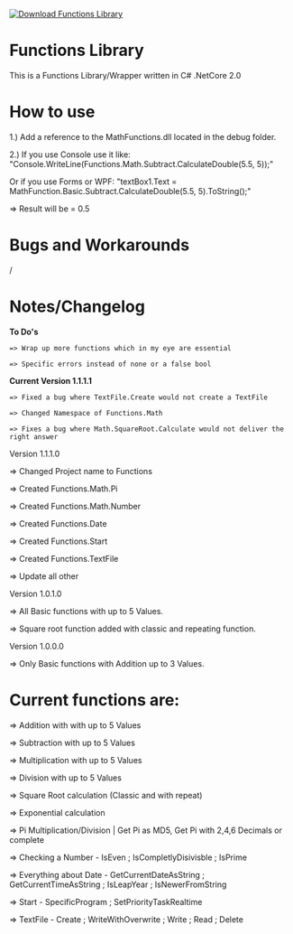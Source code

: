 [![Download Functions Library](https://img.shields.io/sourceforge/dt/functionslibrary.svg)](https://sourceforge.net/projects/functionslibrary/files/latest/download)

# Functions Library
This is a Functions Library/Wrapper written in C# .NetCore 2.0


# How to use
1.) Add a reference to the MathFunctions.dll located in the debug folder.

2.) If you use Console use it like: "Console.WriteLine(Functions.Math.Subtract.CalculateDouble(5.5, 5));"

 Or if you use Forms or WPF: "textBox1.Text = MathFunction.Basic.Subtract.CalculateDouble(5.5, 5).ToString();"

=> Result will be = 0.5

# Bugs and Workarounds

/

# Notes/Changelog

**To Do's**

	=> Wrap up more functions which in my eye are essential
	
	=> Specific errors instead of none or a false bool


**Current Version 1.1.1.1**
	
	=> Fixed a bug where TextFile.Create would not create a TextFile
	
	=> Changed Namespace of Functions.Math
	
	=> Fixes a bug where Math.SquareRoot.Calculate would not deliver the right answer


Version 1.1.1.0

=> Changed Project name to Functions

=> Created Functions.Math.Pi

=> Created Functions.Math.Number
	
=> Created Functions.Date
	
=> Created Functions.Start
	
=> Created Functions.TextFile
	
=> Update all other


Version 1.0.1.0 

=> All Basic functions with up to 5 Values.

=> Square root function added with classic and repeating function.

	
Version 1.0.0.0 

=> Only Basic functions with Addition up to 3 Values.

# Current functions are:

=> Addition with with up to 5 Values

=> Subtraction with up to 5 Values

=> Multiplication with up to 5 Values

=> Division with up to 5 Values

=> Square Root calculation (Classic and with repeat)

=> Exponential calculation

=> Pi Multiplication/Division | Get Pi as MD5, Get Pi with 2,4,6 Decimals or complete

=> Checking a Number - IsEven ; IsCompletlyDisivisble ; IsPrime

=> Everything about Date - GetCurrentDateAsString ; GetCurrentTimeAsString ; IsLeapYear ; IsNewerFromString

=> Start - SpecificProgram ; SetPriorityTaskRealtime

=> TextFile - Create ; WriteWithOverwrite ; Write ; Read ; Delete
